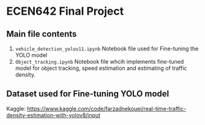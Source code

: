 # ECEN642 Final Project

## Main file contents
1. `vehicle_detection_yolov11.ipynb` Notebook file used for Fine-tuning the YOLO model
2. `Object_tracking.ipynb` Notebook file whcih implements fine-tuned model for object tracking, speed estimation and estimating of traffic density.

## Dataset used for Fine-tuning YOLO model
Kaggle: https://www.kaggle.com/code/farzadnekouei/real-time-traffic-density-estimation-with-yolov8/input
